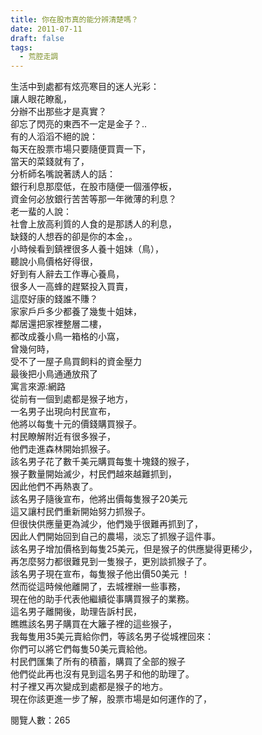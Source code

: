 ```yaml
---
title: 你在股市真的能分辨清楚嗎？
date: 2011-07-11
draft: false
tags:
  - 荒腔走調
---
```

生活中到處都有炫亮寒目的迷人光彩：  
讓人眼花瞭亂，  
分辦不出那些才是真實？  
卻忘了閃亮的東西不一定是金子？..  
有的人滔滔不絕的說：  
每天在股票市場只要隨便買賣一下，  
當天的菜錢就有了，  
分析師名嘴說著誘人的話：  
銀行利息那麼低，在股市隨便一個漲停板，  
資金何必放銀行苦苦等那一年微薄的利息？  
老一蜚的人說：  
社會上放高利質的人食的是那誘人的利息，  
缺錢的人想吞的卻是你的本金，。  
小時候看到鎮裡很多人養十姐妹（鳥），  
聽說小鳥價格好得很，  
好到有人辭去工作專心養鳥，  
很多人一高蜂的趕緊投入買賣，  
這麼好康的錢誰不賺？  
家家戶戶多少都養了幾隻十姐妹，  
鄰居還把家裡整層二樓，  
都改成養小鳥一箱格的小窩，  
曾幾何時，  
受不了一屋子鳥買飼料的資金壓力  
最後把小鳥通通放飛了  
寓言來源:網路  
從前有一個到處都是猴子地方，  
一名男子出現向村民宣布，  
他將以每隻十元的價錢購買猴子。  
村民瞭解附近有很多猴子，  
他們走進森林開始抓猴子。  
該名男子花了數千美元購買每隻十塊錢的猴子，  
猴子數量開始滅少，村民們越來越難抓到，  
因此他們不再熱衷了。  
該名男子隨後宣布，他將出價每隻猴子20美元  
這又讓村民們重新開始努力抓猴子。  
但很快供應量更為減少，他們幾乎很難再抓到了，  
因此人們開始回到自己的農場，淡忘了抓猴子這件事。  
該名男子增加價格到每隻25美元，但是猴子的供應變得更稀少，  
再怎麼努力都很難見到一隻猴子，更別談抓猴子了。  
該名男子現在宣布，每隻猴子他出價50美元 ！  
然而從這時候他離開了，去城裡辦一些事務，  
現在他的助手代表他繼續從事購買猴子的業務。  
這名男子離開後，助理告訴村民，  
瞧瞧該名男子購買在大籬子裡的這些猴子，  
我每隻用35美元賣給你們，等該名男子從城裡回來：  
你們可以將它們每隻50美元賣給他。  
村民們匯集了所有的積蓄，購買了全部的猴子  
他們從此再也沒有見到這名男子和他的助理了。  
村子裡又再次變成到處都是猴子的地方。  
現在你該更進一步了解，股票市場是如何運作的了，  

閱覽人數：265